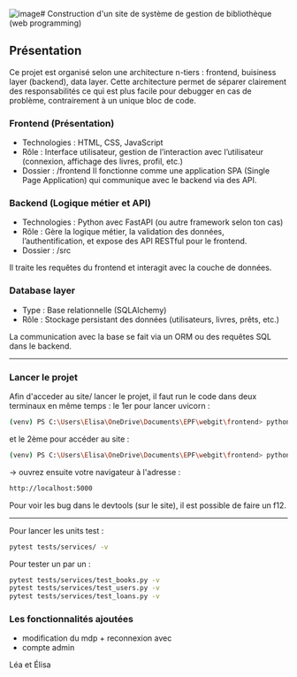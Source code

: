 ![image](https://github.com/user-attachments/assets/8daacbb1-323e-4dc1-a9ab-4e21dbededf5)# Construction d'un site de système de gestion de bibliothèque (web programming)
## Présentation 
Ce projet est organisé selon une architecture n-tiers : frontend, buisiness layer (backend), data layer.
Cette architecture permet de séparer clairement des responsabilités ce qui est plus facile pour debugger en cas de problème, contrairement à un unique bloc de code.

### Frontend (Présentation)
- Technologies : HTML, CSS, JavaScript
- Rôle : Interface utilisateur, gestion de l’interaction avec l’utilisateur (connexion, affichage des livres, profil, etc.)
- Dossier : /frontend
Il fonctionne comme une application SPA (Single Page Application) qui communique avec le backend via des API.

### Backend (Logique métier et API)
- Technologies : Python avec FastAPI (ou autre framework selon ton cas)
- Rôle : Gère la logique métier, la validation des données, l’authentification, et expose des API RESTful pour le frontend.
- Dossier : /src 

Il traite les requêtes du frontend et interagit avec la couche de données.

### Database layer
- Type : Base relationnelle (SQLAlchemy)
- Rôle : Stockage persistant des données (utilisateurs, livres, prêts, etc.)

La communication avec la base se fait via un ORM ou des requêtes SQL dans le backend.

-------------------------------------------------------------------------------------------------

### Lancer le projet
Afin d'acceder au site/ lancer le projet, il faut run le code dans deux terminaux en même temps :
le 1er pour lancer uvicorn :
```bash
(venv) PS C:\Users\Elisa\OneDrive\Documents\EPF\webgit\frontend> python .\server.py
````
et le 2ème pour accéder au site :

```bash
(venv) PS C:\Users\Elisa\OneDrive\Documents\EPF\webgit\frontend> python .\server.py
```

-> ouvrez ensuite votre navigateur à l'adresse :
```bash 
http://localhost:5000
```

Pour voir les bug dans le devtools (sur le site), il est possible de faire un f12.


-------------------------------------------------------------------------------------------------
Pour lancer les units test :
``` bash
pytest tests/services/ -v
```

Pour tester un par un :
```bash
pytest tests/services/test_books.py -v
pytest tests/services/test_users.py -v
pytest tests/services/test_loans.py -v
```

### Les fonctionnalités ajoutées
- modification du mdp + reconnexion avec
- compte admin


Léa et Élisa
